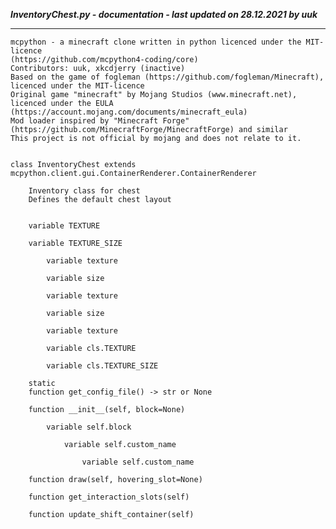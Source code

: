***InventoryChest.py - documentation - last updated on 28.12.2021 by uuk***
___

    mcpython - a minecraft clone written in python licenced under the MIT-licence 
    (https://github.com/mcpython4-coding/core)
    Contributors: uuk, xkcdjerry (inactive)
    Based on the game of fogleman (https://github.com/fogleman/Minecraft), licenced under the MIT-licence
    Original game "minecraft" by Mojang Studios (www.minecraft.net), licenced under the EULA
    (https://account.mojang.com/documents/minecraft_eula)
    Mod loader inspired by "Minecraft Forge" (https://github.com/MinecraftForge/MinecraftForge) and similar
    This project is not official by mojang and does not relate to it.


    class InventoryChest extends mcpython.client.gui.ContainerRenderer.ContainerRenderer
        
        Inventory class for chest
        Defines the default chest layout


        variable TEXTURE

        variable TEXTURE_SIZE

            variable texture

            variable size

            variable texture

            variable size

            variable texture

            variable cls.TEXTURE

            variable cls.TEXTURE_SIZE

        static
        function get_config_file() -> str or None

        function __init__(self, block=None)

            variable self.block

                variable self.custom_name

                    variable self.custom_name

        function draw(self, hovering_slot=None)

        function get_interaction_slots(self)

        function update_shift_container(self)